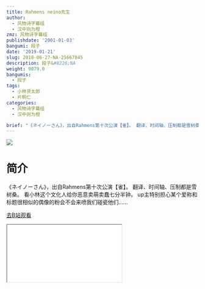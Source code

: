 ```yaml
---
title: Rahmens neino先生
author:
  - 风物诗字幕组
  - 汉中则为橙
zmz: 风物诗字幕组
publishdate: '2001-01-03'
bangumi: 段子
date: '2019-01-21'
slug: 2018-06-27-NA-25667045
description: 段子&#8226;NA
weight: 9879.0
bangumis:
  - 段子
tags:
  - 小林贤太郎
  - 片桐仁
categories:
  - 风物诗字幕组
  - 汉中则为橙

brief: "《ネイノーさん》，出自Rahmens第十次公演【雀】。 翻译、时间轴、压制都是雪树桑。 看小林这个文化人给你恶意卖萌卖蠢七分半钟。 up主特别担心某个爱称和标题很相似的偶像的粉会不会来喷我们碰瓷他们……"
---
```

![](https://i.imgur.com/YsPfcu7.jpg)
# 简介  
《ネイノーさん》，出自Rahmens第十次公演【雀】。
翻译、时间轴、压制都是雪树桑。
看小林这个文化人给你恶意卖萌卖蠢七分半钟。
up主特别担心某个爱称和标题很相似的偶像的粉会不会来喷我们碰瓷他们……  

[去B站观看](https://www.bilibili.com/video/av25667045/)
<div class ="resp-container"><iframe class="testiframe" src="//player.bilibili.com/player.html?aid=25667045"", scrolling="no", allowfullscreen="true" > </iframe></div> 
